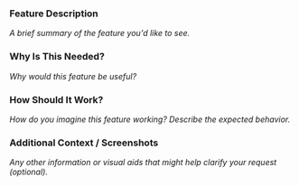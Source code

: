 ### **Feature Description**
_A brief summary of the feature you'd like to see._

### **Why Is This Needed?**
_Why would this feature be useful?_

### **How Should It Work?**
_How do you imagine this feature working? Describe the expected behavior._

### **Additional Context / Screenshots**
_Any other information or visual aids that might help clarify your request (optional)._
